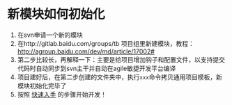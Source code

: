 # 新模块如何初始化

1. 在svn申请一个新的模块
2. 在http://gitlab.baidu.com/groups/tb 项目组里新建模块，教程：http://agroup.baidu.com/dev/md/article/17002#
3. 第二步比较长，再解释一下：主要是给项目增加钩子和配置文件，以支持提交代码时自动同步到svn主干并自动在agile敏捷开发平台编译
4. 项目建好后，在第二步创建的文件夹中，执行`xxx`命令拷贝通用项目模板，新模块初始化完毕了
5. 按照 [快速入手](readme.md) 的步骤开始开发！
